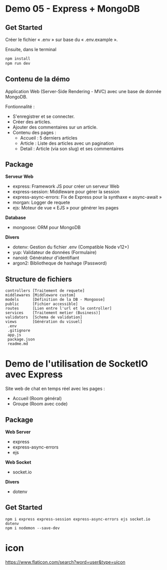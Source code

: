 # Demo 05 - Express + MongoDB

## Get Started
Créer le fichier « .env » sur base du « .env.example ».

Ensuite, dans le terminal
```cmd
npm install
npm run dev
```

## Contenu de la démo
Application Web (Server-Side Rendering - MVC) avec une base de donnée MongoDB.

Fontionnalité : 
- S'enregistrer et se connecter.
- Créer des articles.
- Ajouter des commentaires sur un article.
- Contenu des pages : 
  - Accueil : 5 derniers articles
  - Article : Liste des articles avec un pagination
  - Detail : Article (via son slug) et ses commentaires

## Package

**Serveur Web**
- express: Framework JS pour créer un serveur Web
- express-session: Middleware pour gérer la session
- express-async-errors: Fix de Express pour la synthaxe « async-await »
- morgan: Logger de requete
- ejs: Moteur de vue « EJS » pour générer les pages

**Database**
- mongoose: ORM pour MongoDB

**Divers**
- dotenv: Gestion du fichier .env (Compatible Node v12+)
- yup: Validateur de données (Formulaire)
- nanoid: Générateur d'identifiant
- argon2: Bibliotheque de hashage (Password)

## Structure de fichiers
```
controllers [Traitement de requete]
middlewares [Middleware custom]
models      [Définition de la DB - Mongoose]
public      [Fichier accessible]
routes      [Lien entre l'url et le controller]
services    [Traitement metier (Business)]
validators  [Schema de validation]
views       [Génération du visuel]
 .env
 .gitignore
 app.js
 package.json
 readme.md
```


# Demo de l'utilisation de SocketIO avec Express

Site web de chat en temps réel avec les pages : 
 - Accueil (Room général)
 - Groupe  (Room avec code) 

## Package
**Web Server**
- express
- express-async-errors
- ejs

**Web Socket**
- socket.io

**Divers**
- dotenv

## Get Started
```
npm i express express-session express-async-errors ejs socket.io dotenv
npm i nodemon --save-dev
```

# icon
https://www.flaticon.com/search?word=user&type=uicon
